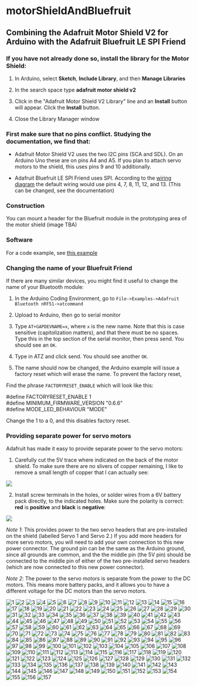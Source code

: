 # motorShieldAndBluefruit

## Combining the Adafruit Motor Shield V2 for Arduino with the Adafruit Bluefruit LE SPI Friend

### If you have not already done so, install the library for the Motor Shield:
1. In Arduino, select **Sketch**, **Include Library**, and then **Manage
Libraries**

2. In the search space type **adafruit motor shield v2**

3. Click in the "Adafruit Motor Shield V2 Library" line and an **Install** button
will appear. Click the **Install** button.

4. Close the Library Manager window

### First make sure that no pins conflict. Studying the documentation, we find that:

* Adafruit Motor Shield V2 uses the two I2C pins (SCA and SDL). On an Arduino
Uno these are on pins A4 and A5. If you plan to attach servo motors to the
shield, this uses pins 9 and 10 additionally.

* Adafruit Bluefruit LE SPI Friend uses SPI. According to the [wiring
	diagram](https://learn.adafruit.com/introducing-the-adafruit-bluefruit-spi-breakout/wiring)
  the default wiring would use pins 4, 7, 8, 11, 12, and 13. (This can be
	changed, see the documentation)

### Construction

You can mount a header for the Bluefruit module in the prototyping area of 
the motor shield (image TBA)

### Software

For a code example, see [this example](motorShieldAndBluefruit/motorShieldAndBluefruit.ino)

### Changing the name of your Bluefruit Friend

If there are many similar devices, you might find it useful to change the 
name of your Bluetooth module:

1. In the Arduino Coding Environment, go to
```File->Examples->Adafruit Bluetooth nRF51->atcommand```

2. Upload to Arduino, then go to serial monitor

3. Type ```AT+GAPDEVNAME=x```, where ```x``` is the new name. 
Note that this is case sensitive (capitolization matters),
and that there must be no spaces.
Type this in the top section of the serial monitor, 
then press send. You should see an ```OK```.

4. Type in ATZ and click send. You should see another ```OK```.

5. The name should now be changed, the Arduino example will issue a factory
reset which will erase the name. To prevent the factory reset,

Find the phrase ```FACTORYRESET_ENABLE``` which will look like this:

#define FACTORYRESET_ENABLE 1  
#define MINIMUM_FIRMWARE_VERSION "0.6.6"  
#define MODE_LED_BEHAVIOUR "MODE"  

Change the 1 to a 0, and this disables factory reset. 

### Providing separate power for servo motors

Adafruit has made it easy to provide separate power to the servo
motors:

1. Carefully cut the 5V trace where indicated on the back of the motor shield.
To make sure there are no slivers of copper remaining, I like to remove a 
small length of copper that I can actually see:

![](images/cutTraceToUseOptionalServoInput.jpg)

2. Install screw terminals in the holes, or solder wires from a 6V battery
pack directly, to the indicated holes. 
Make sure the polarity is correct: **red** is
**positive** and **black** is **negative**:

![](images/motorShieldOptServo_bb.png)

*Note 1*: This provides power to the two servo headers that are pre-installed
on the shield (labelled Servo 1 and Servo 2.)
If you add more headers for more servo motors, 
you will need to add your own connection to this new power connector. 
The ground pin can be the same as the Arduino ground, 
since all grounds are common, 
and the the middle pin (the 5V pin)
should be connected to the middle pin of either of the two 
pre-installed servo headers
(which are now connected to this new power connector).

*Note 2*: The power to the servo motors is separate from the power to the DC
motors. This means more battery packs, and it allows you to have a different
voltage for the DC motors than the servo motors.


![1](images/bluefruit/1.jpg)
![2](images/bluefruit/2.jpg)
![3](images/bluefruit/3.jpg)
![4](images/bluefruit/4.jpg)
![5](images/bluefruit/5.jpg)
![6](images/bluefruit/6.jpg)
![7](images/bluefruit/7.jpg)
![8](images/bluefruit/8.jpg)
![9](images/bluefruit/9.jpg)
![10](images/bluefruit/10.jpg)
![11](images/bluefruit/11.jpg)
![12](images/bluefruit/12.jpg)
![13](images/bluefruit/13.jpg)
![14](images/bluefruit/14.jpg)
![15](images/bluefruit/15.jpg)
![16](images/bluefruit/16.jpg)
![17](images/bluefruit/17.jpg)
![18](images/bluefruit/18.jpg)
![19](images/bluefruit/19.jpg)
![20](images/bluefruit/20.jpg)
![21](images/bluefruit/21.jpg)
![22](images/bluefruit/22.jpg)
![23](images/bluefruit/23.jpg)
![24](images/bluefruit/24.jpg)
![25](images/bluefruit/25.jpg)
![26](images/bluefruit/26.jpg)
![27](images/bluefruit/27.jpg)
![28](images/bluefruit/28.jpg)
![29](images/bluefruit/29.jpg)
![30](images/bluefruit/30.jpg)
![31](images/bluefruit/31.jpg)
![32](images/bluefruit/32.jpg)
![33](images/bluefruit/33.jpg)
![34](images/bluefruit/34.jpg)
![35](images/bluefruit/35.jpg)
![36](images/bluefruit/36.jpg)
![37](images/bluefruit/37.jpg)
![38](images/bluefruit/38.jpg)
![39](images/bluefruit/39.jpg)
![40](images/bluefruit/40.jpg)
![41](images/bluefruit/41.jpg)
![42](images/bluefruit/42.jpg)
![43](images/bluefruit/43.jpg)
![44](images/bluefruit/44.jpg)
![45](images/bluefruit/45.jpg)
![46](images/bluefruit/46.jpg)
![47](images/bluefruit/47.jpg)
![48](images/bluefruit/48.jpg)
![49](images/bluefruit/49.jpg)
![50](images/bluefruit/50.jpg)
![51](images/bluefruit/51.jpg)
![52](images/bluefruit/52.jpg)
![53](images/bluefruit/53.jpg)
![54](images/bluefruit/54.jpg)
![55](images/bluefruit/55.jpg)
![56](images/bluefruit/56.jpg)
![57](images/bluefruit/57.jpg)
![58](images/bluefruit/58.jpg)
![59](images/bluefruit/59.jpg)
![60](images/bluefruit/60.jpg)
![61](images/bluefruit/61.jpg)
![62](images/bluefruit/62.jpg)
![63](images/bluefruit/63.jpg)
![64](images/bluefruit/64.jpg)
![65](images/bluefruit/65.jpg)
![66](images/bluefruit/66.jpg)
![67](images/bluefruit/67.jpg)
![68](images/bluefruit/68.jpg)
![69](images/bluefruit/69.jpg)
![70](images/bluefruit/70.jpg)
![71](images/bluefruit/71.jpg)
![72](images/bluefruit/72.jpg)
![73](images/bluefruit/73.jpg)
![74](images/bluefruit/74.jpg)
![75](images/bluefruit/75.jpg)
![76](images/bluefruit/76.jpg)
![77](images/bluefruit/77.jpg)
![78](images/bluefruit/78.jpg)
![79](images/bluefruit/79.jpg)
![80](images/bluefruit/80.jpg)
![81](images/bluefruit/81.jpg)
![82](images/bluefruit/82.jpg)
![83](images/bluefruit/83.jpg)
![84](images/bluefruit/84.jpg)
![85](images/bluefruit/85.jpg)
![86](images/bluefruit/86.jpg)
![87](images/bluefruit/87.jpg)
![88](images/bluefruit/88.jpg)
![89](images/bluefruit/89.jpg)
![90](images/bluefruit/90.jpg)
![91](images/bluefruit/91.jpg)
![92](images/bluefruit/92.jpg)
![93](images/bluefruit/93.jpg)
![94](images/bluefruit/94.jpg)
![95](images/bluefruit/95.jpg)
![96](images/bluefruit/96.jpg)
![97](images/bluefruit/97.jpg)
![98](images/bluefruit/98.jpg)
![99](images/bluefruit/99.jpg)
![100](images/bluefruit/100.jpg)
![101](images/bluefruit/101.jpg)
![102](images/bluefruit/102.jpg)
![103](images/bluefruit/103.jpg)
![104](images/bluefruit/104.jpg)
![105](images/bluefruit/105.jpg)
![106](images/bluefruit/106.jpg)
![107](images/bluefruit/107.jpg)
![108](images/bluefruit/108.jpg)
![109](images/bluefruit/109.jpg)
![110](images/bluefruit/110.jpg)
![111](images/bluefruit/111.jpg)
![112](images/bluefruit/112.jpg)
![113](images/bluefruit/113.jpg)
![114](images/bluefruit/114.jpg)
![115](images/bluefruit/115.jpg)
![116](images/bluefruit/116.jpg)
![117](images/bluefruit/117.jpg)
![118](images/bluefruit/118.jpg)
![119](images/bluefruit/119.jpg)
![120](images/bluefruit/120.jpg)
![121](images/bluefruit/121.jpg)
![122](images/bluefruit/122.jpg)
![123](images/bluefruit/123.jpg)
![124](images/bluefruit/124.jpg)
![125](images/bluefruit/125.jpg)
![126](images/bluefruit/126.jpg)
![127](images/bluefruit/127.jpg)
![128](images/bluefruit/128.jpg)
![129](images/bluefruit/129.jpg)
![130](images/bluefruit/130.jpg)
![131](images/bluefruit/131.jpg)
![132](images/bluefruit/132.jpg)
![133](images/bluefruit/133.jpg)
![134](images/bluefruit/134.jpg)
![135](images/bluefruit/135.jpg)
![136](images/bluefruit/136.jpg)
![137](images/bluefruit/137.jpg)
![138](images/bluefruit/138.jpg)
![139](images/bluefruit/139.jpg)
![140](images/bluefruit/140.jpg)
![141](images/bluefruit/141.jpg)
![142](images/bluefruit/142.jpg)
![143](images/bluefruit/143.jpg)
![144](images/bluefruit/144.jpg)
![145](images/bluefruit/145.jpg)
![146](images/bluefruit/146.jpg)
![147](images/bluefruit/147.jpg)
![148](images/bluefruit/148.jpg)
![149](images/bluefruit/149.jpg)
![150](images/bluefruit/150.jpg)
![151](images/bluefruit/151.jpg)
![152](images/bluefruit/152.jpg)
![153](images/bluefruit/153.jpg)
![154](images/bluefruit/154.jpg)
![155](images/bluefruit/155.jpg)
![156](images/bluefruit/156.jpg)
![157](images/bluefruit/157.jpg)
